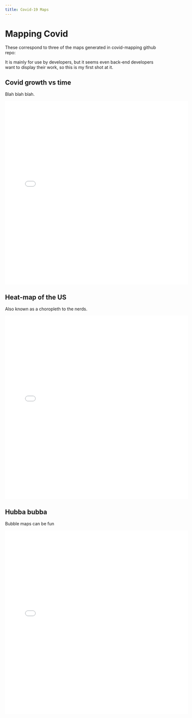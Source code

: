 ```yaml
---
title: Covid-19 Maps
---
```

# Mapping Covid
These correspond to three of the maps generated in covid-mapping github repo:

It is mainly for use by developers, but it seems even back-end developers want to display their work, so this is my first shot at it. 

## Covid growth vs time
Blah blah blah.

<iframe src="cases_v_time.html"  width="600" height="600" frameborder="0" allowfullscreen></iframe>


## Heat-map of the US
Also known as a choropleth to the nerds.

<iframe src="choropleth.html"  width="600" height="600" frameborder="0" allowfullscreen></iframe>

## Hubba bubba
Bubble maps can be fun
<iframe src="bubble.html"  width="600" height="600" frameborder="0" allowfullscreen></iframe>
